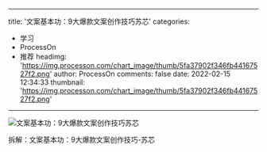 
---
title: '文案基本功：9大爆款文案创作技巧苏芯'
categories: 
 - 学习
 - ProcessOn
 - 推荐
headimg: 'https://img.processon.com/chart_image/thumb/5fa37902f346fb44167527f2.png'
author: ProcessOn
comments: false
date: 2022-02-15 12:34:33
thumbnail: 'https://img.processon.com/chart_image/thumb/5fa37902f346fb44167527f2.png'
---

<div>   
<img class="thumb" alt="文案基本功：9大爆款文案创作技巧苏芯" src="https://img.processon.com/chart_image/thumb/5fa37902f346fb44167527f2.png" referrerpolicy="no-referrer">
<p>拆解：文案基本功：9大爆款文案创作技巧-苏芯</p>  
</div>
            